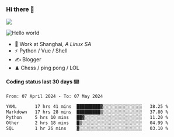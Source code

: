 ### Hi there 👋
![](https://komarev.com/ghpvc/?username=Xuhandsome)


<img src="https://github-readme-stats.vercel.app/api?username=XuHandsome&show_icons=true&theme=merko" alt="Hello world">

<br/>

- 🍻  Work at Shanghai, _A Linux SA_
- ⚡  Python / Vue / Shell
- ✍️  Blogger
- ♟  Chess / ping pong / LOL

#### Coding status last 30 days ⌨️

<!--START_SECTION:waka-->

```txt
From: 07 April 2024 - To: 07 May 2024

YAML       17 hrs 41 mins  █████████▓░░░░░░░░░░░░░░░   38.25 %
Markdown   17 hrs 28 mins  █████████▒░░░░░░░░░░░░░░░   37.80 %
Python     5 hrs 10 mins   ██▓░░░░░░░░░░░░░░░░░░░░░░   11.20 %
Other      2 hrs 18 mins   █▒░░░░░░░░░░░░░░░░░░░░░░░   04.99 %
SQL        1 hr 26 mins    ▓░░░░░░░░░░░░░░░░░░░░░░░░   03.10 %
```

<!--END_SECTION:waka-->
